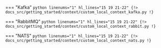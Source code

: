 === "Kafka"
    ```python linenums="1" hl_lines="15 19 21-22"
    {!> docs_src/getting_started/context/custom_local_context_kafka.py !}
    ```

=== "RabbitMQ"
    ```python linenums="1" hl_lines="15 19 21-22"
    {!> docs_src/getting_started/context/custom_local_context_rabbit.py !}
    ```

=== "NATS"
    ```python linenums="1" hl_lines="15 19 21-22"
    {!> docs_src/getting_started/context/custom_local_context_nats.py !}
    ```
